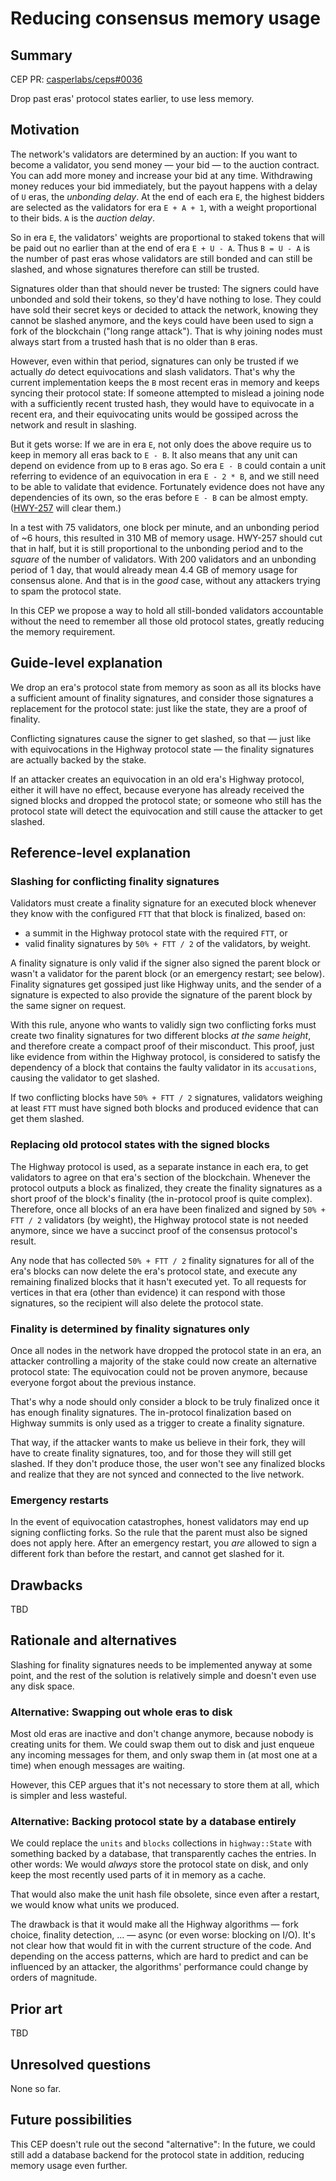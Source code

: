 # Reducing consensus memory usage


## Summary

[summary]: #summary

CEP PR: [casperlabs/ceps#0036](https://github.com/casperlabs/ceps/pull/0036)

Drop past eras' protocol states earlier, to use less memory.


## Motivation

[motivation]: #motivation

The network's validators are determined by an auction: If you want to become a validator, you send money — your bid — to the auction contract. You can add more money and increase your bid at any time. Withdrawing money reduces your bid immediately, but the payout happens with a delay of `U` eras, the _unbonding delay_. At the end of each era `E`, the highest bidders are selected as the validators for era `E + A + 1`, with a weight proportional to their bids. `A` is the _auction delay_.

So in era `E`, the validators' weights are proportional to staked tokens that will be paid out no earlier than at the end of era `E + U - A`. Thus `B = U - A` is the number of past eras whose validators are still bonded and can still be slashed, and whose signatures therefore can still be trusted.

Signatures older than that should never be trusted: The signers could have unbonded and sold their tokens, so they'd have nothing to lose. They could have sold their secret keys or decided to attack the network, knowing they cannot be slashed anymore, and the keys could have been used to sign a fork of the blockchain ("long range attack"). That is why joining nodes must always start from a trusted hash that is no older than `B` eras.

However, even within that period, signatures can only be trusted if we actually _do_ detect equivocations and slash validators. That's why the current implementation keeps the `B` most recent eras in memory and keeps syncing their protocol state: If someone attempted to mislead a joining node with a sufficiently recent trusted hash, they would have to equivocate in a recent era, and their equivocating units would be gossiped across the network and result in slashing.

But it gets worse: If we are in era `E`, not only does the above require us to keep in memory all eras back to `E - B`. It also means that any unit can depend on evidence from up to `B` eras ago. So era `E - B` could contain a unit referring to evidence of an equivocation in era `E - 2 * B`, and we still need to be able to validate that evidence. Fortunately evidence does not have any dependencies of its own, so the eras before `E - B` can be almost empty. ([HWY-257](https://casperlabs.atlassian.net/browse/HWY-257) will clear them.)

In a test with 75 validators, one block per minute, and an unbonding period of ~6 hours, this resulted in 310 MB of memory usage. HWY-257 should cut that in half, but it is still proportional to the unbonding period and to the _square_ of the number of validators. With 200 validators and an unbonding period of 1 day, that would already mean 4.4 GB of memory usage for consensus alone. And that is in the _good_ case, without any attackers trying to spam the protocol state.

In this CEP we propose a way to hold all still-bonded validators accountable without the need to remember all those old protocol states, greatly reducing the memory requirement.


## Guide-level explanation

[guide-level-explanation]: #guide-level-explanation

We drop an era's protocol state from memory as soon as all its blocks have a sufficient amount of finality signatures, and consider those signatures a replacement for the protocol state: just like the state, they are a proof of finality.

Conflicting signatures cause the signer to get slashed, so that — just like with equivocations in the Highway protocol state — the finality signatures are actually backed by the stake.

If an attacker creates an equivocation in an old era's Highway protocol, either it will have no effect, because everyone has already received the signed blocks and dropped the protocol state; or someone who still has the protocol state will detect the equivocation and still cause the attacker to get slashed.


## Reference-level explanation

[reference-level-explanation]: #reference-level-explanation


### Slashing for conflicting finality signatures

Validators must create a finality signature for an executed block whenever they know with the configured `FTT` that that block is finalized, based on:
* a summit in the Highway protocol state with the required `FTT`, or
* valid finality signatures by `50% + FTT / 2` of the validators, by weight.

A finality signature is only valid if the signer also signed the parent block or wasn't a validator for the parent block (or an emergency restart; see below). Finality signatures get gossiped just like Highway units, and the sender of a signature is expected to also provide the signature of the parent block by the same signer on request.

With this rule, anyone who wants to validly sign two conflicting forks must create two finality signatures for two different blocks _at the same height_, and therefore create a compact proof of their misconduct. This proof, just like evidence from within the Highway protocol, is considered to satisfy the dependency of a block that contains the faulty validator in its `accusations`, causing the validator to get slashed.

If two conflicting blocks have `50% + FTT / 2` signatures, validators weighing at least `FTT` must have signed both blocks and produced evidence that can get them slashed.


### Replacing old protocol states with the signed blocks

The Highway protocol is used, as a separate instance in each era, to get validators to agree on that era's section of the blockchain. Whenever the protocol outputs a block as finalized, they create the finality signatures as a short proof of the block's finality (the in-protocol proof is quite complex). Therefore, once all blocks of an era have been finalized and signed by `50% + FTT / 2` validators (by weight), the Highway protocol state is not needed anymore, since we have a succinct proof of the consensus protocol's result.

Any node that has collected `50% + FTT / 2` finality signatures for all of the era's blocks can now delete the era's protocol state, and execute any remaining finalized blocks that it hasn't executed yet. To all requests for vertices in that era (other than evidence) it can respond with those signatures, so the recipient will also delete the protocol state.


### Finality is determined by finality signatures only

Once all nodes in the network have dropped the protocol state in an era, an attacker controlling a majority of the stake could now create an alternative protocol state: The equivocation could not be proven anymore, because everyone forgot about the previous instance.

That's why a node should only consider a block to be truly finalized once it has enough finality signatures. The in-protocol finalization based on Highway summits is only used as a trigger to create a finality signature.

That way, if the attacker wants to make us believe in their fork, they will have to create finality signatures, too, and for those they will still get slashed. If they don't produce those, the user won't see any finalized blocks and realize that they are not synced and connected to the live network.


### Emergency restarts

In the event of equivocation catastrophes, honest validators may end up signing conflicting forks. So the rule that the parent must also be signed does not apply here. After an emergency restart, you _are_ allowed to sign a different fork than before the restart, and cannot get slashed for it.


## Drawbacks

[drawbacks]: #drawbacks

TBD


## Rationale and alternatives

[rationale-and-alternatives]: #rationale-and-alternatives

Slashing for finality signatures needs to be implemented anyway at some point, and the rest of the solution is relatively simple and doesn't even use any disk space.


### Alternative: Swapping out whole eras to disk

Most old eras are inactive and don't change anymore, because nobody is creating units for them. We could swap them out to disk and just enqueue any incoming messages for them, and only swap them in (at most one at a time) when enough messages are waiting.

However, this CEP argues that it's not necessary to store them at all, which is simpler and less wasteful.


### Alternative: Backing protocol state by a database entirely

We could replace the `units` and `blocks` collections in `highway::State` with something backed by a database, that transparently caches the entries. In other words: We would _always_ store the protocol state on disk, and only keep the most recently used parts of it in memory as a cache.

That would also make the unit hash file obsolete, since even after a restart, we would know what units we produced.

The drawback is that it would make all the Highway algorithms — fork choice, finality detection, … — async (or even worse: blocking on I/O). It's not clear how that would fit in with the current structure of the code. And depending on the access patterns, which are hard to predict and can be influenced by an attacker, the algorithms' performance could change by orders of magnitude.


## Prior art

[prior-art]: #prior-art

TBD


## Unresolved questions

[unresolved-questions]: #unresolved-questions

None so far.


## Future possibilities

[future-possibilities]: #future-possibilities

This CEP doesn't rule out the second "alternative": In the future, we could still add a database backend for the protocol state in addition, reducing memory usage even further.
